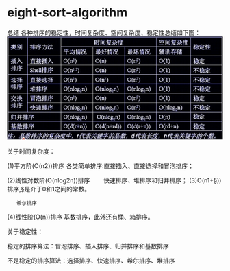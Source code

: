 # eight-sort-algorithm
 总结
各种排序的稳定性，时间复杂度、空间复杂度、稳定性总结如下图：
![image](http://github.com/YunCL/eight-sort-algorithm/raw/master/compare.jpg)


 

关于时间复杂度：

(1)平方阶(O(n2))排序
各类简单排序:直接插入、直接选择和冒泡排序；

(2)线性对数阶(O(nlog2n))排序
　　快速排序、堆排序和归并排序；
(3)O(n1+§))排序,§是介于0和1之间的常数。

       希尔排序
(4)线性阶(O(n))排序
基数排序，此外还有桶、箱排序。

 

关于稳定性：

稳定的排序算法：冒泡排序、插入排序、归并排序和基数排序

不是稳定的排序算法：选择排序、快速排序、希尔排序、堆排序

